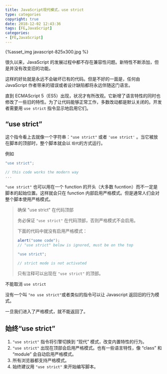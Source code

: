 ```yaml
---
title: JavaScript现代模式，use strict
type: categories
copyright: true
date: 2018-12-02 12:43:36
tags: [FE,JavaScript]
categories: 
- [FE,JavaScript]
---
```


{%asset_img javascript-825x300.jpg %}

很久以来，JavaScript 的发展过程中都不存在兼容性问题。新特性不断添加，但是并没有改变旧的功能。

这样的好处就是永远不会破坏已有的代码。但是不好的一面是，任何由 JavaScript 作者带来的错误或者设计缺陷都将永远伴随这门语言。

直到 ECMAScript 5（ES5）出现，状况才有所改观。它新增了语言特性的同时也修改了一些旧的特性。为了让代码能够正常工作，多数改动都是默认关闭的。开发者需要用 `use strict` 指令显示地启用它们。

<!--more-->

## “use strict”

这个指令看上去就像一个字符串：`"use strict"` 或者 `'use strict'` 。当它被放在脚本的顶部时，整个脚本就会以 `现代`的方式运行。

例如

```javascript
"use strict";

// this code works the modern way
...
```

`"use strict"` 也可以用在一个 function 的开头（大多数 fucntion）而不一定是脚本的起始位置。这样就会只在 function 内部启用严格模式。但是通常人们会对整个脚本使用严格模式。

> 确保 "use strict" 在代码顶部
>
> 务必保证 `"use strict"` 在代码顶部，否则严格模式不会启用。
>
> 下面的代码中就没有启用严格模式：
>
> ```javascript
> alert("some code");
> // "use strict" below is ignored, must be on the top
> 
> "use strict";
> 
> // strict mode is not activated
> ```
>
> 只有注释可以出现在 `"use strict"` 的顶部。

不能取消 `use strict`

没有一个叫 `"no use strict"`或者类似的指令可以让 Javascript 返回旧的行为模式。

一旦我们进入了严格模式，就不能返回了。

## 始终“use strict”

1. `"use strict"` 指令将引擎切换到 “现代” 模式，改变内置特性的行为。
2. `"use strict"` 出现在顶部会启用严格模式。也有一些语言特性，像 “class” 和 “module” 会自动启用严格模式。
3. 所有浏览器都支持严格模式。
4. 始终建议用 `"use strict"` 来开始编写脚本。